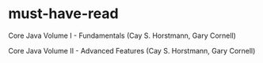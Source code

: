 # must-have-read

Core Java Volume I - Fundamentals (Cay S. Horstmann, Gary Cornell)

Core Java Volume II - Advanced Features (Cay S. Horstmann, Gary Cornell)
